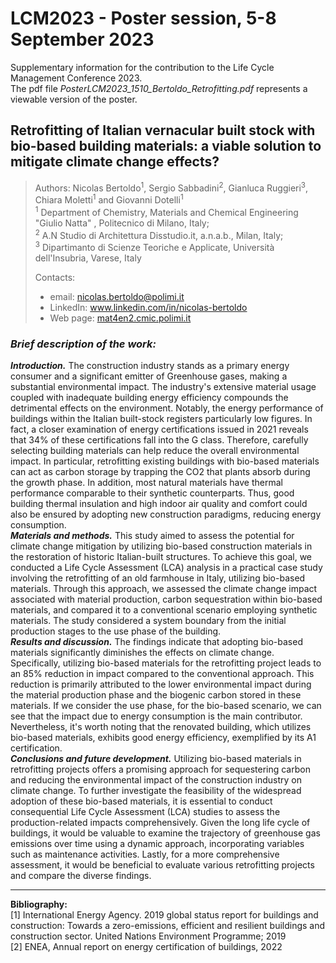 # LCM2023 - Poster session, 5-8 September 2023
Supplementary information for the contribution to the Life Cycle Management Conference 2023.  
The pdf file _PosterLCM2023_1510_Bertoldo_Retrofitting.pdf_ represents a viewable version of the poster.
## Retrofitting of Italian vernacular built stock with bio-based building materials: a viable solution to mitigate climate change effects?
>Authors: Nicolas Bertoldo<sup>1</sup>, Sergio Sabbadini<sup>2</sup>, Gianluca Ruggieri<sup>3</sup>, Chiara Moletti<sup>1</sup> and Giovanni Dotelli<sup>1</sup>    
><sup>1</sup> Department of Chemistry, Materials and Chemical Engineering "Giulio Natta" , Politecnico di Milano, Italy;  
><sup>2</sup> A.N Studio di Architettura Disstudio.it, a.n.a.b., Milan, Italy;  
><sup>3</sup> Dipartimanto di Scienze Teoriche e Applicate, Università dell'Insubria, Varese, Italy  
>
>Contacts: 
>- email: nicolas.bertoldo@polimi.it
>- LinkedIn: www.linkedin.com/in/nicolas-bertoldo
>- Web page: [mat4en2.cmic.polimi.it](https://mat4en2.cmic.polimi.it/)

### _Brief description of the work:_
_**Introduction.**_ The construction industry stands as a primary energy consumer and a significant emitter of Greenhouse gases, making a substantial environmental impact. The industry's extensive material usage coupled with inadequate building energy efficiency compounds the detrimental effects on the environment. Notably, the energy performance of buildings within the Italian built-stock registers particularly low figures. In fact, a closer examination of energy certifications issued in 2021 reveals that 34% of these certifications fall into the G class. Therefore, carefully selecting building materials can help reduce the overall environmental impact. In particular, retrofitting existing buildings with bio-based materials can act as carbon storage by trapping the CO2 that plants absorb during the growth phase. In addition, most natural materials have thermal performance comparable to their synthetic counterparts. Thus, good building thermal insulation and high indoor air quality and comfort could also be ensured by adopting new construction paradigms, reducing energy consumption.  
_**Materials and methods.**_ This study aimed to assess the potential for climate change mitigation by utilizing bio-based construction materials in the restoration of historic Italian-built structures. To achieve this goal, we conducted a Life Cycle Assessment (LCA) analysis in a practical case study involving the retrofitting of an old farmhouse in Italy, utilizing bio-based materials. Through this approach, we assessed the climate change impact associated with material production, carbon sequestration within bio-based materials, and compared it to a conventional scenario employing synthetic materials. The study considered a system boundary from the initial production stages to the use phase of the building.  
_**Results and discussion.**_  The findings indicate that adopting bio-based materials significantly diminishes the effects on climate change. Specifically, utilizing bio-based materials for the retrofitting project leads to an 85% reduction in impact compared to the conventional approach. This reduction is primarily attributed to the lower environmental impact during the material production phase and the biogenic carbon stored in these materials. If we consider the use phase, for the bio-based scenario, we can see that the impact due to energy consumption is the main contributor. Nevertheless, it's worth noting that the renovated building, which utilizes bio-based materials, exhibits good energy efficiency, exemplified by its A1 certification.  
_**Conclusions and future development.**_ Utilizing bio-based materials in retrofitting projects offers a promising approach for sequestering carbon and reducing the environmental impact of the construction industry on climate change. To further investigate the feasibility of the widespread adoption of these bio-based materials, it is essential to conduct consequential Life Cycle Assessment (LCA) studies to assess the production-related impacts comprehensively. Given the long life cycle of buildings, it would be valuable to examine the trajectory of greenhouse gas emissions over time using a dynamic approach, incorporating variables such as maintenance activities. Lastly, for a more comprehensive assessment, it would be beneficial to evaluate various retrofitting projects and compare the diverse findings.

---
**Bibliography:**  
[1] International Energy Agency. 2019 global status report for buildings and construction: Towards a zero-emissions, efficient and resilient buildings and construction sector. United Nations Environment Programme; 2019  
[2] ENEA, Annual report on energy certification of buildings, 2022

